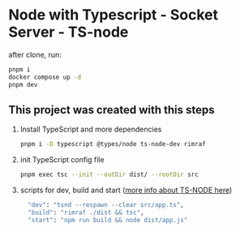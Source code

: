 # Node with Typescript - Socket Server - TS-node

after clone, run:

```sh
pnpm i
docker compose up -d
pnpm dev
```

## This project was created with this steps

1. Install TypeScript and more dependencies

   ```sh
   pnpm i -D typescript @types/node ts-node-dev rimraf
   ```

2. init TypeScript config file

   ```sh
   pnpm exec tsc --init --outDir dist/ --rootDir src
   ```

3. scripts for dev, build and start ([more info about TS-NODE here](https://www.npmjs.com/package/ts-node-dev))

   ```sh
     "dev": "tsnd --respawn --clear src/app.ts",
     "build": "rimraf ./dist && tsc",
     "start": "npm run build && node dist/app.js"
   ```
